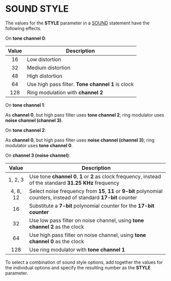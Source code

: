 # SOUND STYLE

The values for the **STYLE** parameter in a [SOUND](man_cs-sound.md) statement have the following effects.

On **tone channel 0**:

|Value|Description|
|:---:|-----------|
|16|Low distortion
|32|Medium distortion
|48|High distortion
|64|Use high pass filter. **Tone channel 1** is clock
|128|Ring modulation with **channel 2**

On **tone channel 1**:

As **channel 0**, but high pass filter uses **tone channel 2**; ring modulator uses **noise channel (channel 3)**.

On **tone channel 2**:

As **channel 0**, but high pass filter uses **noise channel (channel 3)**; ring modulator uses **tone channel 0**.

On **channel 3 (noise channel)**:

|Value|Description|
|:---:|-----------|
|1, 2, 3|Use tone **channel 0**, **1** or **2** as clock frequency, instead of the standard **31.25 KHz** frequency
|4, 8, 12|Select noise frequency from **15**, **11** or **9-bit** polynomial counters, instead of standard **17-bit** counter
|16|Substitute a **7-bit** polynomial counter for the **17-bit counter**
|32|Use low pass filter on noise channel, using **tone channel 2** as the clock
|64|Use high pass filter on noise channel, using **tone channel 0** as the clock
|128|Use ring modulator with **tone channel 1**

To select a combination of sound style options, add together the values for the individual options and specify the resulting number as the **STYLE** parameter.
